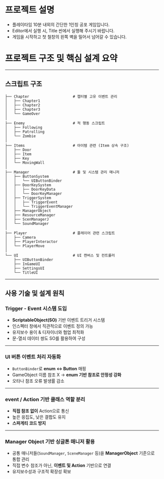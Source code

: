 # 프로젝트 설명
- 플레이타임 10분 내외의 간단한 1인칭 공포 게임입니다.
- Editor에서 실행 시, Title 씬에서 실행해 주시기 바랍니다.
- 게임을 시작하고 첫 철창의 왼쪽 벽을 밀어서 넘어갈 수 있습니다.

# 프로젝트 구조 및 핵심 설계 요약

---

## 스크립트 구조

```
├── Chapter                    # 챕터별 고유 이벤트 관리
│   ├── Chapter1
│   ├── Chapter2
│   ├── Chapter3
│   └── GameOver
│
├── Enemy                      # 적 행동 스크립트
│   ├── Following
│   ├── Patrolling
│   └── Zombie
│
├── Items                      # 아이템 관련 (Item 상속 구조)
│   ├── Door
│   ├── Item
│   ├── Key
│   └── MovingWall
│
├── Manager                    # 툴 및 시스템 관리 매니저
│   ├── ButtonSystem
│   │   └── UIButtonBinder
│   ├── DoorKeySystem
│   │   ├── DoorKeyData
│   │   └── DoorKeyManager
│   ├── TriggerSystem
│   │   ├── TriggerEvent
│   │   └── TriggerEventManager
│   ├── ManagerObject
│   ├── ResourceManager
│   ├── ScenManagerJ
│   └── SoundManager
│
├── Player                     # 플레이어 관련 스크립트
│   ├── Camera
│   ├── PlayerInteractor
│   └── PlayerMove
│
└── UI                         # UI 캔버스 및 컨트롤러
    ├── UIButtonBinder
    ├── InGameUI
    ├── SettingsUI
    └── TitleUI
```

---

## 사용 기술 및 설계 원칙

### **Trigger - Event 시스템 도입**
- **ScriptableObject(SO)** 기반 이벤트 트리거 시스템
- 인스펙터 창에서 직관적으로 이벤트 정의 가능
- 유지보수 용이 & 디자이너와 협업 최적화
- 문-열쇠 데이터 쌍도 SO를 활용하여 구성

---

### **UI 버튼 이벤트 처리 자동화**
- `ButtonBinder`로 **enum ↔ Button** 매핑
- GameObject 이름 참조 X → **enum 기반 참조로 안정성 강화**
- 오타나 참조 오류 발생률 감소

---

### **event / Action 기반 클래스 역할 분리**
- **직접 참조 없이** Action으로 통신
- 높은 응집도, 낮은 결합도 유지
- **스파게티 코드 방지**

---

### **Manager Object 기반 싱글톤 매니저 활용**
- 공통 매니저들(`SoundManager`, `SceneManager` 등)을 **ManagerObject** 기준으로 통합 관리
- 직접 변수 참조가 아닌, **이벤트 및 Action** 기반으로 연결
- 유지보수성과 구조적 확장성 확보
